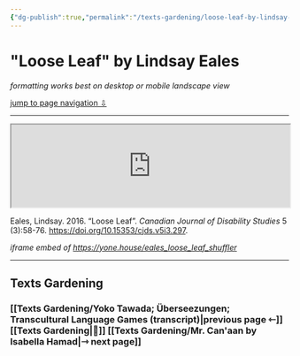 ```yaml
---
{"dg-publish":true,"permalink":"/texts-gardening/loose-leaf-by-lindsay-eales/"}
---
```



# "Loose Leaf" by Lindsay Eales

*formatting works best on desktop or mobile landscape view*

<a id="jump-to-nav" href="#texts-gardening">jump to page navigation ⇩</a>

---

<iframe id="loose-leaf" style="width: 100%" src="https://yone.house/eales_loose_leaf_shuffler"></iframe>

<script>  
	const iframe = document.getElementById('loose-leaf');  
	  
	iframe.onload = function() {  
		iframe.style.height = iframe.contentWindow.document.body.scrollHeight + 'px';  
	};  
</script>

Eales, Lindsay. 2016. “Loose Leaf”. _Canadian Journal of Disability Studies_ 5 (3):58-76. https://doi.org/10.15353/cjds.v5i3.297.

*iframe embed of https://yone.house/eales_loose_leaf_shuffler*

---

## Texts Gardening
### [[Texts Gardening/Yoko Tawada; Überseezungen; Transcultural Language Games (transcript)\|previous page ⇽]] [[Texts Gardening\|📖]] [[Texts Gardening/Mr. Can'aan by Isabella Hamad\|⇾ next page]]

